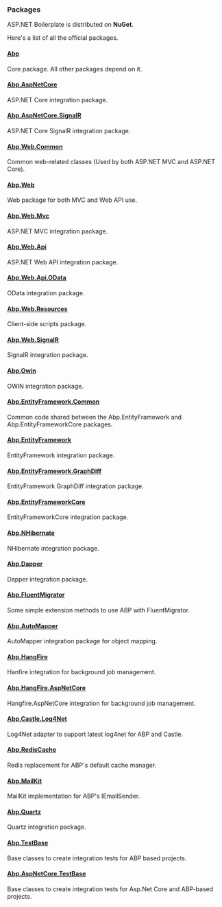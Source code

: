 ### Packages

ASP.NET Boilerplate is distributed on **NuGet**. 

Here's a list of all the official packages.

#### [Abp](http://www.nuget.org/packages/Abp)

Core package. All other packages depend on it.

#### [Abp.AspNetCore](http://www.nuget.org/packages/Abp.AspNetCore)

ASP.NET Core integration package.

#### [Abp.AspNetCore.SignalR](http://www.nuget.org/packages/Abp.AspNetCore.SignalR)

ASP.NET Core SignalR integration package.

#### [Abp.Web.Common](http://www.nuget.org/packages/Abp.Web.Common)

Common web-related classes (Used by both ASP.NET MVC and ASP.NET Core).

#### [Abp.Web](http://www.nuget.org/packages/Abp.Web)

Web package for both MVC and Web API use.

#### [Abp.Web.Mvc](http://www.nuget.org/packages/Abp.Web.Mvc)

ASP.NET MVC integration package.

#### [Abp.Web.Api](http://www.nuget.org/packages/Abp.Web.Api)

ASP.NET Web API integration package.

#### [Abp.Web.Api.OData](https://www.nuget.org/packages/Abp.Web.Api.OData)

OData integration package.

#### [Abp.Web.Resources](http://www.nuget.org/packages/Abp.Web.Resources)

Client-side scripts package.

#### [Abp.Web.SignalR](http://www.nuget.org/packages/Abp.Web.SignalR)

SignalR integration package.

#### [Abp.Owin](http://www.nuget.org/packages/Abp.Owin)

OWIN integration package.

#### [Abp.EntityFramework.Common](http://www.nuget.org/packages/Abp.EntityFramework.Common)

Common code shared between the Abp.EntityFramework and
Abp.EntityFrameworkCore packages.

#### [Abp.EntityFramework](http://www.nuget.org/packages/Abp.EntityFramework)

EntityFramework integration package.

#### [Abp.EntityFramework.GraphDiff](http://www.nuget.org/packages/Abp.EntityFramework.GraphDiff)

EntityFramework GraphDiff integration package.

#### [Abp.EntityFrameworkCore](http://www.nuget.org/packages/Abp.EntityFrameworkCore)

EntityFrameworkCore integration package.

#### [Abp.NHibernate](http://www.nuget.org/packages/Abp.NHibernate)

NHibernate integration package.

#### [Abp.Dapper](http://www.nuget.org/packages/Abp.Dapper)

Dapper integration package.

#### [Abp.FluentMigrator](http://www.nuget.org/packages/Abp.FluentMigrator)

Some simple extension methods to use ABP with FluentMigrator.

#### [Abp.AutoMapper](http://www.nuget.org/packages/Abp.AutoMapper)

AutoMapper integration package for object mapping.

#### [Abp.HangFire](http://www.nuget.org/packages/Abp.HangFire)

Hanfire integration for background job management.

#### [Abp.HangFire.AspNetCore](http://www.nuget.org/packages/Abp.HangFire.AspNetCore)

Hangfire.AspNetCore integration for background job management.

#### [Abp.Castle.Log4Net](http://www.nuget.org/packages/Abp.Castle.Log4Net)

Log4Net adapter to support latest log4net for ABP and Castle.

#### [Abp.RedisCache](https://www.nuget.org/packages/Abp.RedisCache)

Redis replacement for ABP's default cache manager.

#### [Abp.MailKit](https://www.nuget.org/packages/Abp.MailKit)

MailKit implementation for ABP's IEmailSender.

#### [Abp.Quartz](https://www.nuget.org/packages/Abp.Quartz)

Quartz integration package. 

#### [Abp.TestBase](http://www.nuget.org/packages/Abp.TestBase)

Base classes to create integration tests for ABP based projects.

#### [Abp.AspNetCore.TestBase](http://www.nuget.org/packages/Abp.AspNetCore.TestBase)

Base classes to create integration tests for Asp.Net Core and ABP-based
projects.
